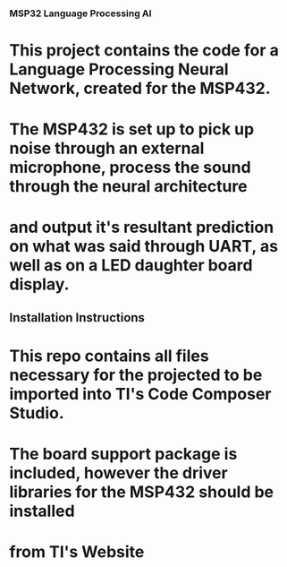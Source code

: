 ### MSP32 Language Processing AI
# This project contains the code for a Language Processing Neural Network, created for the MSP432.
# The MSP432 is set up to pick up noise through an external microphone, process the sound through the neural architecture
# and output it's resultant prediction on what was said through UART, as well as on a LED daughter board display.

## Installation Instructions
 # This repo contains all files necessary for the projected to be imported into TI's Code Composer Studio.
 # The board support package is included, however the driver libraries for the MSP432 should be installed 
 # from TI's Website
 
 
